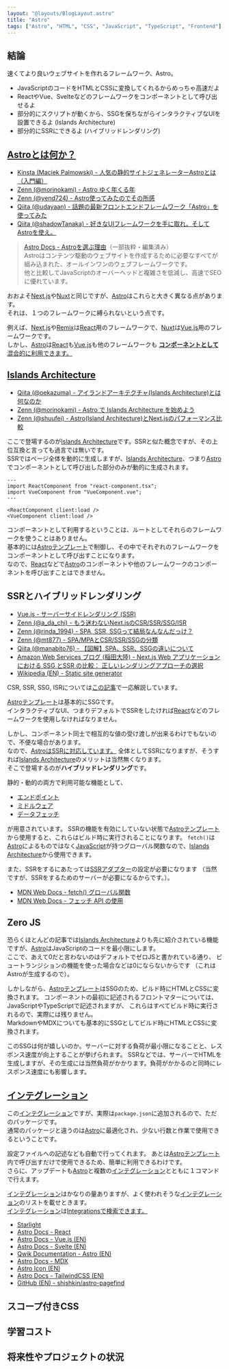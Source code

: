 ```yaml
---
layout: "@layouts/BlogLayout.astro"
title: "Astro"
tags: ["Astro", "HTML", "CSS", "JavaScript", "TypeScript", "Frontend"]
---
```


## 結論  

  速くてより良いウェブサイトを作れるフレームワーク、Astro。

<!--  -->
- JavaScriptのコードをHTMLとCSSに変換してくれるからめっちゃ高速だよ
- ReactやVue、Svelteなどのフレームワークをコンポーネントとして呼び出せるよ
- 部分的にスクリプトが動くから、SSGを保ちながらインタラクティブなUIを設置できるよ (Islands Architecture)
- 部分的にSSRにできるよ (ハイブリッドレンダリング)
<!--  -->

[astro]: https://astro.build/
[why-astro]: https://docs.astro.build/ja/concepts/why-astro/
[remix]: https://remix.run/
[nextjs]: https://nextjs.org/
[nuxt]: https://nuxt.com/
[react]: https://ja.react.dev/
[vuejs]: https://ja.vuejs.org/
[framework-components]: https://docs.astro.build/ja/guides/framework-components/
[astro-syntax]: https://docs.astro.build/ja/basics/astro-syntax/

## [Astroとは何か？][why-astro]  

<!--  -->
- [Kinsta (Maciek Palmowski) - 人気の静的サイトジェネレーターAstroとは（入門編）](https://kinsta.com/jp/blog/astro-js/)
- [Zenn (@morinokami) - Astro ゆく年くる年](https://zenn.dev/morinokami/articles/astro-2023-2024)
- [Zenn (@yend724) - Astro使ってみたのでその所感](https://zenn.dev/yend724/articles/20220701-430vndv085eh6xn2)
- [Qiita (@udayaan) - 話題の最新フロントエンドフレームワーク「Astro」を使ってみた](https://qiita.com/udayaan/items/24ecb2f5f4608fc1df4c)
- [Qiita (@shadowTanaka) - 好きなUIフレームワークを手に取れ。そしてAstroを使え。](https://qiita.com/shadowTanaka/items/e0492547596ca94ec6da)
<!--  -->

  > [Astro Docs - Astroを選ぶ理由][why-astro]（一部抜粋・編集済み）  
  > Astroはコンテンツ駆動のウェブサイトを作成するために必要なすべてが組み込まれた、オールインワンのウェブフレームワークです。  
  > 他と比較してJavaScriptのオーバーヘッドと複雑さを低減し、高速でSEOに優れています。  

  おおよそ[Next.js][nextjs]や[Nuxt][nuxt]と同じですが、[Astro][astro]はこれらと大きく異なる点があります。  
  それは、１つのフレームワークに縛られないという点です。  

  例えば、[Next.js][nextjs]や[Remix][remix]は[React][React]用のフレームワークで、[Nuxt][nuxt]は[Vue.js][vuejs]用のフレームワークです。  
  しかし、[Astro][astro]は[React][react]も[Vue.js][vuejs]も他のフレームワークも
  [**コンポーネントとして**混合的に利用できます。][framework-components]  

[islands]: https://docs.astro.build/ja/concepts/islands/

## [Islands Architecture][islands]  

<!--  -->
- [Qiita (@oekazuma) - アイランドアーキテクチャ(Islands Architecture)とは何なのか](https://qiita.com/oekazuma/items/87923acea03990fd71a2)
- [Zenn (@morinokami) - Astro で Islands Architecture を始めよう](https://zenn.dev/morinokami/articles/islands-architecture-with-astro)
- [Zenn (@shuufei) - Astro(Island Architecture)とNext.jsのパフォーマンス比較](https://zenn.dev/shuufei/articles/6e115fe4c8f74e)
<!--  -->

  ここで登場するのが[Islands Architecture][islands]です。SSRと似た概念ですが、その上位互換と言っても過言では無いです。  
  SSRではページ全体を動的に生成しますが、[Islands Architecture][islands]、つまり[Astro][astro]でコンポーネントとして呼び出した部分のみが動的に生成されます。  

  ```astro
  ---
  import ReactComponent from "react-component.tsx";
  import VueComponent from "VueComponent.vue";
  ---

  <ReactComponent client:load />
  <VueComponent client:load />
  ```  

  コンポーネントとして利用するということは、ルートとしてそれらのフレームワークを使うことはありません。  
  基本的には[Astroテンプレート][astro-syntax]で制御し、その中でそれぞれのフレームワークをコンポーネントとして呼び出すことになります。  
  なので、[React][react]などで[Astro][astro]のコンポーネントや他のフレームワークのコンポーネントを呼び出すことはできません。  

[astro-ssr]: https://docs.astro.build/ja/guides/server-side-rendering/
[astro-adapters]: https://astro.build/integrations/?search=&categories%5B%5D=adapters
[endpoint]: https://docs.astro.build/ja/guides/endpoints/
[middleware]: https://docs.astro.build/ja/guides/middleware/
[data-fetching]: https://docs.astro.build/ja/guides/data-fetching/
[javascript]: https://developer.mozilla.org/ja/docs/Web/JavaScript

## SSRとハイブリッドレンダリング  

<!--  -->
- [Vue.js - サーバーサイドレンダリング (SSR)](https://ja.vuejs.org/guide/scaling-up/ssr)
- [Zenn (@a_da_chi) - もう迷わないNext.jsのCSR/SSR/SSG/ISR](https://zenn.dev/a_da_chi/articles/105dac5573b2f5)
- [Zenn (@rinda_1994) - SPA, SSR, SSGって結局なんなんだっけ？](https://zenn.dev/rinda_1994/articles/e6d8e3150b312d)
- [Zenn (@mt877) - SPA/MPAとCSR/SSR/SSGの分類](https://zenn.dev/mt877/articles/6dc3afe99ee794)
- [Qiita (@manabito76) - 【図解】SPA、SSR、SSGの違いについて](https://qiita.com/manabito76/items/fe91eefe11a74dcf5126)
- [Amazon Web Services ブログ (稲田大陸) - Next.js Web アプリケーションにおける SSG とSSR の比較： 正しいレンダリングアプローチの選択](https://aws.amazon.com/jp/blogs/news/ssg-vs-ssr-in-next-js-web-applications-choosing-the-right-rendering-approach/)
- [Wikipedia (EN) - Static site generator](https://en.wikipedia.org/wiki/Static_site_generator)
<!--  -->

  CSR, SSR, SSG, ISRについては[この記事](ssg-isr-ssr-csr)で一応解説しています。  

  [Astroテンプレート][astro-syntax]は基本的にSSGです。  
  インタラクティブなUI、つまりデフォルトでSSRをしたければ[React][react]などのフレームワークを使用しなければなりません。  

  しかし、コンポーネント同士で相互的な値の受け渡しが出来るわけでもないので、不便な場合があります。  
  なので、[AstroはSSRに対応しています。][astro-ssr]
  全体としてSSRになりますが、そうすれば[Islands Architecture][islands]のメリットは当然無くなります。  
  そこで登場するのが**ハイブリッドレンダリング**です。  

  静的・動的の両方で利用可能な機能として、

<!--  -->
- [エンドポイント][endpoint]
- [ミドルウェア][middleware]
- [データフェッチ][data-fetching]
<!--  -->

  が用意されています。
  SSRの機能を有効にしていない状態で[Astroテンプレート][astro-syntax]から使用すると、これらはビルド時に実行されることになります。
  `fetch()`は[Astro][astro]によるものではなく[JavaScript][javascript]が持つグローバル関数なので、[Islands Architecture][islands]から使用できます。

  また、SSRをするにあたっては[SSRアダプター][astro-adapters]の設定が必要になります
  （当然ですが、SSRをするためのサーバーが必要になるからです。）。  

<!--  -->
- [MDN Web Docs - fetch() グローバル関数](https://developer.mozilla.org/ja/docs/Web/API/fetch)
- [MDN Web Docs - フェッチ API の使用](https://developer.mozilla.org/ja/docs/Web/API/Fetch_API/Using_Fetch)
<!--  -->

## Zero JS  

  恐らくほとんどの記事では[Islands Architecture][islands]よりも先に紹介されている機能ですが、[Astro][astro]はJavaScriptのコードを最小限にします。  
  ここで、あえて0だと言わないのはデフォルトでゼロJSと書かれている通り、
  ビュートランジションの機能を使った場合などは0にならないからです
  （これはAstroが生成するので）。

  しかしながら、[Astroテンプレート][astro-syntax]はSSGのため、ビルド時にHTMLとCSSに変換されます。
  コンポーネントの最初に記述されるフロントマターについては、JavaScriptやTypeScriptで記述されますが、
  これらはすべてビルド時に実行されるので、実際には残りません。  
  MarkdownやMDXについても基本的にSSGとしてビルド時にHTMLとCSSに変換されます。

  このSSGは何が嬉しいのか。サーバーに対する負荷が最小限になることと、レスポンス速度が向上することが挙げられます。
  SSRなどでは、サーバーでHTMLを生成しますが、その生成には当然負荷がかかります。負荷がかかるのと同時にレスポンス速度にも影響します。

[integrations]: https://astro.build/integrations/
[integrations-guide]: https://docs.astro.build/ja/guides/integrations-guide/

## [インテグレーション][integrations-guide]  

  この[インテグレーション][integrations-guide]ですが、実際は`package.json`に追加されるので、ただのパッケージです。  
  通常のパッケージと違うのは[Astro][astro]に最適化され、少ない行数と作業で使用できるということです。  

  設定ファイルへの記述なども自動で行ってくれます。
  あとは[Astroテンプレート][astro-syntax]内で呼び出すだけで使用できるため、簡単に利用できるわけです。  
  さらに、アップデートも[Astro][astro]と複数の[インテグレーション][integrations-guide]とともに１コマンドで行えます。  

  [インテグレーション][integrations-guide]はかなりの量ありますが、よく使われそうな[インテグレーション][integrations-guide]のリストを載せときます。  
  [インテグレーション][integrations-guide]は[Integrationsで検索できます。][integrations]  

<!--  -->
- [Starlight](https://starlight.astro.build/ja/)
- [Astro Docs - React](https://docs.astro.build/ja/guides/integrations-guide/react/)
- [Astro Docs - Vue.js (EN)](https://docs.astro.build/ja/guides/integrations-guide/vue/)
- [Astro Docs - Svelte (EN)](https://docs.astro.build/ja/guides/integrations-guide/svelte/)
- [Qwik Documentation - Astro (EN)](https://qwik.dev/docs/integrations/astro/)
- [Astro Docs - MDX](https://docs.astro.build/ja/guides/integrations-guide/mdx/)
- [Astro Icon (EN)](https://astroicon.dev/)
- [Astro Docs - TailwindCSS (EN)](https://docs.astro.build/ja/guides/integrations-guide/tailwind/)
- [GitHub (EN) - shishkin/astro-pagefind](https://github.com/shishkin/astro-pagefind)
<!--  -->

## スコープ付きCSS  

## 学習コスト  

## 将来性やプロジェクトの状況
